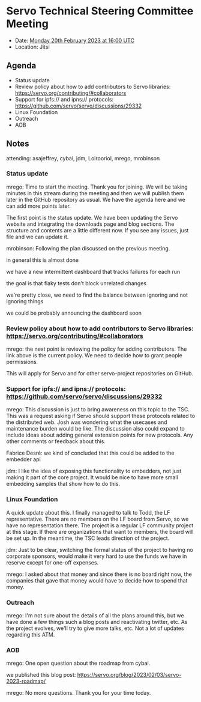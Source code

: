 # Servo Technical Steering Committee Meeting

* Date: [Monday 20th February 2023 at 16:00 UTC](https://www.timeanddate.com/worldclock/fixedtime.html?msg=Servo%20TSC%20Meeting%20February%202023%20(2023-02-20)&iso=20230220T1600)
* Location: Jitsi

## Agenda

* Status update
* Review policy about how to add contributors to Servo libraries: https://servo.org/contributing/#collaborators
* Support for ipfs:// and ipns:// protocols: https://github.com/servo/servo/discussions/29332
* Linux Foundation
* Outreach
* AOB

## Notes

attending: asajeffrey, cybai, jdm, Loirooriol, mrego, mrobinson

### Status update

mrego: Time to start the meeting. Thank you for joining. We will be taking minutes in this stream during the meeting and then we will publish them later in the GitHub repository as usual. We have the agenda here and we can add more points later.

The first point is the status update. We have been updating the Servo website and integrating the downloads page and blog sections. The structure and contents are a little different now. If you see any issues, just file and we can update it.

mrobinson: Following the plan discussed on the previous meeting.

in general this is almost done

we have a new intermittent dashboard that tracks failures for each run

the goal is that flaky tests don't block unrelated changes

we're pretty close, we need to find the balance between ignoring and not ignoring things

we could be probably announcing the dashboard soon

### Review policy about how to add contributors to Servo libraries: https://servo.org/contributing/#collaborators

mrego: the next point is reviewing the policy for adding contributors. The link above is the current policy. We need to decide how to grant people permissions.

This will apply for Servo and for other servo-project repositories on GitHub.

### Support for ipfs:// and ipns:// protocols: https://github.com/servo/servo/discussions/29332

mrego: This discussion is just to bring awareness on this topic to the TSC. This was a request asking if Servo should support these protocols related to the distributed web. Josh was wondering what the usecases and maintenance burden would be like. The discussion also could expand to include ideas about adding general extension points for new protocols. Any other comments or feedback about this.

Fabrice Desré: we kind of concluded that this could be added to the embedder api

jdm: I like the idea of exposing this functionality to embedders, not just making it part of the core project. It would be nice to have more small embedding samples that show how to do this.

### Linux Foundation

A quick update about this. I finally managed to talk to Todd, the LF representative. There are no members on the LF board from Servo, so we have no representation there. The project is a regular LF community project at this stage. If there are organizations that want to members, the board will be set up. In the meantime, the TSC leads direction of the project.

jdm: Just to be clear, switching the formal status of the project to having no corporate sponsors, would make it very hard to use the funds we have in reserve except for one-off expenses.

mrego: I asked about that money and since there is no board right now, the companies that gave that money would have to decide how to spend that money.

### Outreach

mrego: I'm not sure about the details of all the plans around this, but we have done a few things such a blog posts and reactivating twitter, etc. As the project evolves, we'll try to give more talks, etc. Not a lot of updates regarding this ATM.

### AOB

mrego: One open question about the roadmap from cybai.

we published this blog post: https://servo.org/blog/2023/02/03/servo-2023-roadmap/

mrego: No more questions. Thank you for your time today.

